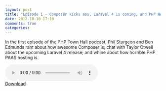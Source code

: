 ```yaml
---
layout: post
title: "Episode 1 - Composer kicks ass, Laravel 4 is coming, and PHP Hosting sucks - guest Taylor Otwell"
date: 2012-10-10 17:10
comments: true
categories: 
---
```


In the first episode of the PHP Town Hall podcast, Phil Sturgeon and Ben Edmunds rant about how awesome Composer is; chat with Taylor Otwell about the upcoming Laravel 4 release; and whine about how horrible PHP PAAS hosting is.  
  


<div>
	<audio controls>
	   <source src="http://s3.amazonaws.com/phptownhall/Episode+1+-+Composer+kicks+ass%2C+Laravel+4+is+coming%2C+and+PHP+Hosting+sucks+-+guest+Taylor+Otwell.mp3" />
	   <source src="http://s3.amazonaws.com/phptownhall/Episode+1+-+Composer+kicks+ass%2C+Laravel+4+is+coming%2C+and+PHP+Hosting+sucks+-+guest+Taylor+Otwell.ogg" />
	</audio>
</div>

<div>
	<a href="http://s3.amazonaws.com/phptownhall/Episode+1+-+Composer+kicks+ass%2C+Laravel+4+is+coming%2C+and+PHP+Hosting+sucks+-+guest+Taylor+Otwell.mp3" target="_blank">Download</a>
</div>